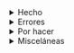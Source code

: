<details>
<summary>Hecho</summary>

* [x] Se deshabilitó `Deshabilitar las Noticias locales en la página de inicio (Inglés)`
* [x] `Geodemos` section uploaded
* [x] ~~sitemap generated (obfuscated!)~~
* [x] Renombrar ~~`Papers`~~ a `Publicaciones` 
* [x] `Seminarios` actualizado
* [x] `Papers` actualizado
* [x] se quitó `Noticias` del `main header`
* [x] `Seminarios` actualizado
* [x] Novedades section updated
* [x] Sección `Historia` actualizado
* [x] Sección `Publicaciones` actualizado
* [x] Sección `Objetivos` actualizado
* [x] Sección `Autoridades` actualizado
* [x] Sección `Repositorio digital` actualizado
* [x] Updated digital collections section
* [x] Sección `Convenios` actualizado
* [x] added `Tesis doctorales` actualizado with brand new text & link
* [x] Sección `Colección digital`
	* [X] Informes de investigación (PREP) (navigation fixed)
	* [x] Praehistoria (navigation fixed)
	* [x] Geodemos (updated) (navigation fixed)
	* [x] REE (navigation fixed)
	* [x] Temas Medievales (navigation fixed)
* [x] Agregado [Repositorio institucional](https://ri.conicet.gov.ar/handle/11336/458/discover) a redes sociales 
* [x] menú `Institucional` actualizado
* [x] Menú superior `Investigación` se cambió a `Líneas de investigación`
* [x] El sub-elemento del menú superior `Líneas de investigación` se cambió de `Líneas de investigación` a `Areas de investigación`
* [x] El sub-elemento del menú superior `Líneas de investigación` se cambió de `Proyectos` a `Proyectos vigentes`
* [x] Últimas incorporaciones del Repositorio Institucional. Ingresar el NÚMERO de la colección correspondiente del listado: https://ri.conicet.gov.ar/community-list --> https://ri.conicet.gov.ar/handle/11336/458/discover
* [x] Formulario Dr. Bórmida & Libretas (updated)\ table formatting to 64px --> applied
	* [x] formulario original source code --> look 4! CognitoForms --> fixed
* [x] All previous digital collections (pdfs) must link to [this repository](https://github.com/imhicihu/IMHICIHU-Digital-Repository/blob/master/digital_assets.md) up to now
* [x] ~~Verificar si `Biblioteca` va en el menú superior~~
* [x] enlaces permanentes --> acortados
* [x] Compartir via `Facebook` & `X` ~~do not work~~: fixed! 
* [x] Compartir `Calendario` ~~no~~ funciona -> https://imhicihu.conicet.gov.ar/calendario/ --> fixed!
* [x] Micrositios: ¿Dila & La Argentina en mapas? Added to `Antropología y Linguistica` ~~internal links~~ --> fixed!
* [x] para la sección `SEO` hace falta `Descripción breve del sitio` (320 caracteres)
* [x] Se agregó texto al menú `Contacto`
* [x] Se agregó texto al menú `Contact`
* [x] added `Proyectos`
* [x] Se agregaron y situaron  `Digital Collections`, `Articles` y `Library` en el menú `Inglés`
* [x] Se agregó `Publicaciones`
* [x] Se renombró `Líneas de investigación` a `Líneas de conocimiento`
* [x] se agregó enlace a [Youtube](https://www.youtube.com/channel/UCleOQ9K84jLampvAqjZsTJQ?view_as=subscriber)
* [x] sección `Autoridades` added final `&nbsp;`
* [x] ~~Borrar u ocultar todas las `Entradas` originales~~
* [x] imagen principal: 1920 x 1080 px
* [x] `404 error page` --> 404 `Page Not Found` // Si pongo una URL incorrecta me redirige a la página principal
* [x] ~~Sección Enlaces?~~
* [x] fixed title KARKHĀ De BĒTH Se LŌKH
* [x] falta el pdf original del artículo [El discurso político en la Edad Media](https://www.imhicihu-conicet.gob.ar/el-discurso-politico-en-la-edad-media/)

</details>
       

<details>
<summary>Errores</summary>

* [ ] en [https://www.imhicihu-conicet.gob.ar/govdiv-multilevel-governance-of-cultural-diversity-in-a-comparative-perspective-eu-latin-america-2/](https://www.imhicihu-conicet.gob.ar/govdiv-multilevel-governance-of-cultural-diversity-in-a-comparative-perspective-eu-latin-america-2/) el último enlace [https://www.imhicihu-conicet.gob.ar/conicet/wp-content/uploads/2020/06/DiversidadMigparticipciudad.pdf](https://www.imhicihu-conicet.gob.ar/govdiv-multilevel-governance-of-cultural-diversity-in-a-comparative-perspective-eu-latin-america-2/) no existe
* [ ] Formulario de contacto no envía el mensaje al correo electrónico de la secretaría del instituto
* [ ] En [Poncho](https://argob.github.io/poncho/) no existe el icono de `Conicet`
* [x] ~~falta~~ favicon de la página general
* [x] ![screenshot.png](images/Screenshot_2024-10-22_at_12.24.31.png)
* [ ] Inserción de Google Maps no funciona --> https://imhicihu.conicet.gov.ar/geolocalizacion/ (ahora puesta en modo privado)
* [ ] Habilitar ver en otros sitios los videos institucionales alojados en YouTube -> `El vídeo no está disponible. El propietario del vídeo ha inhabilitado su reproducción en otros sitios web`
* [ ] ![screenshot.png](images/thread-42348320-2658272684652131568.png) [Youtube solución](https://support.google.com/youtube/thread/42348320/no-se-visualiza-un-video-de-mi-canal-cuando-lo-inserto-en-otra-web?hl=es) y aquí otra [opción para habilitar en otros sitios](https://www.youtube.com/watch?v=IquMUhRPM1A&ab_channel=WajxaquibBatz)
* [ ] ![screenshot.png](images/Screenshot_2024-09-13_at_13.53.02.png)
* [ ] falta finalizar el último párrafo (no presente en el sitio original) en https://www.imhicihu-conicet.gob.ar/interrelaciones-e-identidades-culturales-en-el-cercano-oriente-antiguo/


</details>

<details>
<summary>Por hacer</summary>

* [ ] Cargar/subir los pdfs (superiores a 3 Mb) a otro [CDN](https://es.wikipedia.org/wiki/Red_de_distribuci%C3%B3n_de_contenidos) o ¿dejarlos en el repositorio que tenemos?
* [ ] Lapso de vencimiento de las `Noticias`: ¿30, 60 días?
* [ ] [Impressum](https://help.scantrust.com/hc/es-419/articles/14128256364188--Qu%C3%A9-es-un-Impressum-lo-necesito)
* [ ] [Indexación repositorio digital institucional](https://ri.conicet.gov.ar/wp/la-indexacion-en-el-ri-conicet-digital-google-base-y-otros/)
* [ ] *Colophon*
* [x] *Changelog* (registro de cambios)
* [ ] Habilitar de servicios de evaluación y métricas del sitio (Google Analytics) --> enviar correo
* [ ] falta actualizar [Convenios](https://imhicihu.conicet.gov.ar/convenios/)
* [ ] ~~Actualizar~~ foto principal en la página de inicio: condición legal ¿está en *Creative Commons* o bajo copyright?
* [ ] posibilidad de rotar semanalmente foto principal de acuerdo a cada disciplina
* [ ] ~~agregar enlace a `GitHub`~~
* [ ] ~~agregar enlace a `Sketchfab`~~
* [ ] ~~agregar enlace a `Vimeo`~~
* [ ] ~~agregar enlace a `Onshape`~~
* [ ] agregar enlace a `LinkedIn`
* [ ] [Copyright & law](https://github.com/imhicihu/datAcopio/issues/3)
* [ ] [Requerimiento legal: Cookies treatment](https://github.com/imhicihu/datAcopio/issues/3)
* [x] Google Analytics procedure (option enabled?)
* [ ] link to `RSS` feed
* [ ] ~~add `Updated on DD/MM/YEAR` on Noticias~~
* [ ] sitemap workflow (via [mermaid.js](https://mermaid-js.github.io/mermaid-live-editor/edit))
* [x] agregar `Changelog`

</details>

<details>
<summary>Misceláneas</summary>

* [ ] word counter -> [reading time](https://wordpress.org/plugins/reading-time-wp/)
* [ ] [carbon footprint](https://www.websitecarbon.com/)
* [ ] Posibilidad de ocultar páginas (ver opción en captura de pantalla más abajo)
* [x] ![screenshot.png](images/Screenshot_2024-08-09_at_14.51.45.png)
* [x] **Header**: 7 botones (default)

</details>
